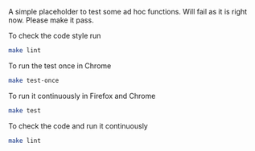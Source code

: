 A simple placeholder to test some ad hoc functions. Will fail as it is right now. Please make it pass.

To check the code style run

```bash
make lint
```

To run the test once in Chrome

```bash
make test-once
```

To run it continuously in Firefox and Chrome

```bash
make test
```

To check the code and run it continuously

```bash
make lint
```
